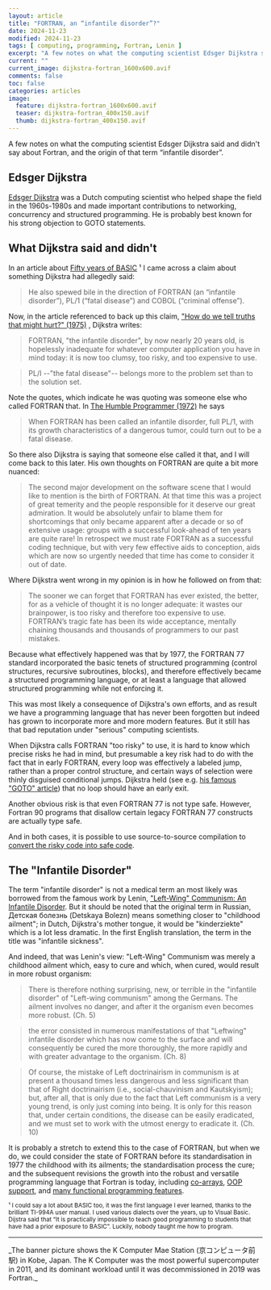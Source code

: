 ```yaml
---
layout: article
title: "FORTRAN, an “infantile disorder”?"
date: 2024-11-23
modified: 2024-11-23
tags: [ computing, programming, Fortran, Lenin ]
excerpt: "A few notes on what the computing scientist Edsger Dijkstra said and didn't say about Fortran"
current: ""
current_image: dijkstra-fortran_1600x600.avif
comments: false
toc: false
categories: articles
image:
  feature: dijkstra-fortran_1600x600.avif
  teaser: dijkstra-fortran_400x150.avif
  thumb: dijkstra-fortran_400x150.avif
---
```

A few notes on what the computing scientist Edsger Dijkstra said and didn't say about Fortran, and the origin of that term “infantile disorder”.

## Edsger Dijkstra 

[Edsger Dijkstra](https://inference-review.com/article/the-man-who-carried-computer-science-on-his-shoulders) was a Dutch computing scientist who helped shape the field in the 1960s-1980s and made important contributions to networking, concurrency and structured programming. He is probably best known for his strong objection to GOTO statements.

## What Dijkstra said and didn't 

In an article about [Fifty years of BASIC]( https://time.com/69316/basic/) ¹ I came across a claim about something Dijkstra had allegedly said: 

> He also spewed bile in the direction of FORTRAN (an “infantile disorder”), PL/1 (“fatal disease”) and COBOL (“criminal offense”).

Now, in the article referenced to back up this claim, ["How do we tell truths that might hurt?" (1975)]( https://dl.acm.org/doi/pdf/10.1145/947923.947924) , Dijkstra writes:

> FORTRAN, "the infantile disorder", by now nearly 20 years old, is hopelessly inadequate for whatever computer application you have in mind today: it is now too clumsy, too risky, and too expensive to use.

> PL/I --"the fatal disease"-- belongs more to the problem set than to the solution set. 

Note the quotes, which indicate he was quoting was someone else who called FORTRAN that. In [The Humble Programmer (1972)]( https://www.cs.utexas.edu/~EWD/transcriptions/EWD03xx/EWD340.html ) he says 

> When FORTRAN has been called an infantile disorder, full PL/1, with its growth characteristics of a dangerous tumor, could turn out to be a fatal disease.

So there also Dijkstra is saying that someone else called it that, and I will come back to this later. His own thoughts on FORTRAN are quite a bit more nuanced:

> The second major development on the software scene that I would like to mention is the birth of FORTRAN. At that time this was a project of great temerity and the people responsible for it deserve our great admiration. It would be absolutely unfair to blame them for shortcomings that only became apparent after a decade or so of extensive usage: groups with a successful look-ahead of ten years are quite rare! In retrospect we must rate FORTRAN as a successful coding technique, but with very few effective aids to conception, aids which are now so urgently needed that time has come to consider it out of date. 

Where Dijkstra went wrong in my opinion is in how he followed on from that:

> The sooner we can forget that FORTRAN has ever existed, the better, for as a vehicle of thought it is no longer adequate: it wastes our brainpower, is too risky and therefore too expensive to use. FORTRAN’s tragic fate has been its wide acceptance, mentally chaining thousands and thousands of programmers to our past mistakes. 

Because what effectively happened was that by 1977, the FORTRAN 77 standard incorporated the basic tenets of structured programming (control structures, recursive subroutines, blocks), and therefore effectively became a structured programming language, or at least a language that allowed structured programming  while not enforcing it. 

This was most likely a consequence of Dijkstra's own efforts, and as result we have a programming language that has never been forgotten but indeed has grown to incorporate more and more modern features. But it still has that bad reputation under "serious" computing scientists. 

When Dijkstra calls FORTRAN "too risky" to use, it is hard to know which precise risks he had in mind, but presumable a key risk had to do with the fact that in early FORTRAN, every loop was effectively a labeled jump, rather than a proper control structure, and certain ways of selection were thinly disguised conditional jumps. Dijkstra held (see e.g. [his famous "GOTO" article](https://dl.acm.org/doi/10.1145/362929.362947)) that no loop should have an early exit. 

Another obvious risk is that even FORTRAN 77 is not type safe. However, Fortran 90 programs that disallow certain legacy FORTRAN 77 constructs are actually type safe. 

And in both cases, it is possible to use source-to-source compilation to [convert the risky code into safe code](https://link.springer.com/article/10.1007/s11227-021-03839-9).


## The "Infantile Disorder"

The term "infantile disorder" is not a medical term an most likely was borrowed from the famous work by Lenin, ["Left-Wing" Communism: An Infantile Disorder](https://www.marxists.org/archive/lenin/works/1920/lwc/). But it should be noted that the original term in Russian, Детская болезнь (Detskaya Bolezn) means something closer to "childhood ailment"; in Dutch, Dijkstra's mother tongue, it would be "kinderziekte" which is a lot less dramatic. In the first English translation, the term in the title was "infantile sickness".

And indeed, that was Lenin's view: "Left-Wing" Communism was merely a childhood ailment which, easy to cure and which, when cured, would result in more robust organism:

> There is therefore nothing surprising, new, or terrible in the "infantile disorder" of "Left-wing communism" among the Germans. The ailment involves no danger, and after it the organism even becomes more robust. 
(Ch. 5)



> the error consisted in numerous manifestations of that "Leftwing" infantile disorder which has now come to the surface and will consequently be cured the more thoroughly, the more rapidly and with greater advantage to the organism. 
(Ch. 8) 


> Of course, the mistake of Left doctrinairism in communism is at present a thousand times less dangerous and less significant than that of Right doctrinairism (i.e., social-chauvinism and Kautskyism); but, after all, that is only due to the fact that Left communism is a very young trend, is only just coming into being. It is only for this reason that, under certain conditions, the disease can be easily eradicated, and we must set to work with the utmost energy to eradicate it. 
(Ch. 10)

It is probably a stretch to extend this to the case of FORTRAN, but when we do, we could consider the state of FORTRAN before its standardisation in 1977  the childhood with its ailments; the standardisation process the cure; and the subsequent revisions the growth into the robust and versatile programming language that Fortran is today, including [co-arrays](https://wg5-fortran.org/N1801-N1850/N1824.pdf), [OOP support](https://epubs.stfc.ac.uk/manifestation/2080/oo_fortran.pdf), and [many functional programming features](https://github.com/wavebitscientific/functional-fortran).

<!-- and even [lambdas](https://flibs.sourceforge.net/lambda_expressions.pdf) . -->

<small>¹ I could say a lot about BASIC too, it was the first language I ever learned, thanks to the brilliant TI-994A user manual. I used various dialects over the years, up to Visual Basic. Dijstra said that “It is practically impossible to teach good programming to students that have had a prior exposure to BASIC”. Luckily, nobody taught me how to program.</small>
<hr>
_The banner picture shows the K Computer Mae Station (京コンピュータ前駅) in Kobe, Japan. The K Computer was the most powerful supercomputer in 2011, and its dominant workload until it was decommissioned in 2019 was Fortran._

